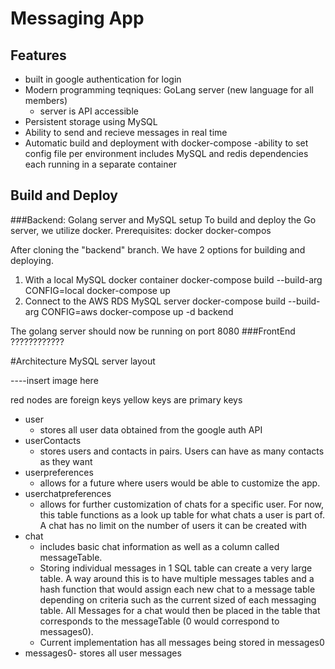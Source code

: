# Messaging App
## Features
- built in google authentication for login
- Modern programming teqniques: GoLang server (new language for all members)
	- server is API accessible
- Persistent storage using MySQL
- Ability to send and recieve messages in real time
- Automatic build and deployment with docker-compose
	-ability to set config file per environment
	includes MySQL and redis dependencies each running in a separate container

##  Build and Deploy
###Backend: Golang server and MySQL setup
To build and deploy the Go server, we utilize docker. 
Prerequisites:
docker
docker-compos

After cloning the "backend" branch. We have 2 options for building and deploying.
1. With a local MySQL docker container
	docker-compose build --build-arg CONFIG=local
	docker-compose up
2. Connect  to the AWS RDS MySQL server
	docker-compose build --build-arg CONFIG=aws
	docker-compose up -d backend
	
The golang server should now be running on port 8080
###FrontEnd
????????????

#Architecture
MySQL server layout

----insert image here

red nodes are foreign keys
yellow keys are primary keys

- user
	- stores all user data obtained from the google auth API
- userContacts
	- stores users and contacts in pairs. Users can have as many contacts as they want
- userpreferences
	- allows for a future where users would be able to customize the app. 
- userchatpreferences
	- allows for further customization of chats for a specific user. For now, this table functions as a look up table for what chats a user is part of. A chat has no limit on the number of users it can be created with
- chat 
	- includes basic chat information as well as a column called messageTable. 
	- Storing individual messages in 1 SQL table can create a very large table. A way around this is to have multiple messages tables and a hash function that would  assign each new chat to a message table depending on criteria such as the current sized of each messaging table. All Messages for a chat would then be placed in the table that corresponds to the messageTable (0 would correspond to messages0). 
	- Current implementation has all messages being stored in messages0
- messages0- stores all user messages

